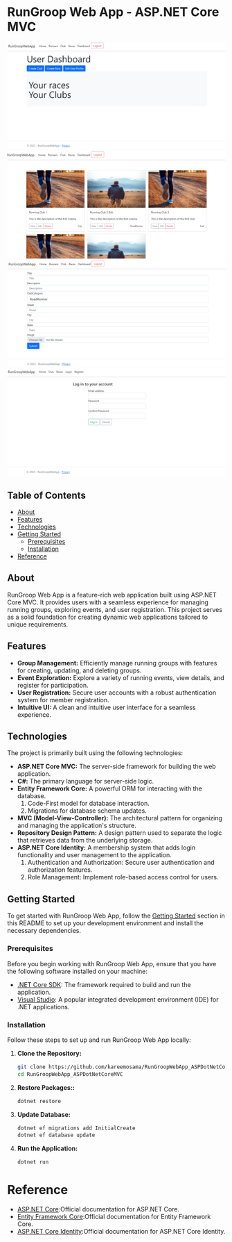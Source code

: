 # RunGroop Web App - ASP.NET Core MVC

![DashBoard](https://github.com/kareemosama/RunGroopWebApp_ASPDotNetCoreMVC/blob/main/wwwroot/Images/GitImages/DashBoard.png)
![Club Page](https://github.com/kareemosama/RunGroopWebApp_ASPDotNetCoreMVC/blob/main/wwwroot/Images/GitImages/ClubPage.png)
![Create Page Race](https://github.com/kareemosama/RunGroopWebApp_ASPDotNetCoreMVC/blob/main/wwwroot/Images/GitImages/RaceCreatPage.png)
![Register Page](https://github.com/kareemosama/RunGroopWebApp_ASPDotNetCoreMVC/blob/main/wwwroot/Images/GitImages/RegisterPage.png)

## Table of Contents

- [About](#about)
- [Features](#features)
- [Technologies](#technologies)
- [Getting Started](#getting-started)
  - [Prerequisites](#prerequisites)
  - [Installation](#installation)
- [Reference](#References)

## About

RunGroop Web App is a feature-rich web application built using ASP.NET Core MVC. It provides users with a seamless experience for managing running groups, exploring events, and user registration. This project serves as a solid foundation for creating dynamic web applications tailored to unique requirements.

## Features

- **Group Management:** Efficiently manage running groups with features for creating, updating, and deleting groups.
- **Event Exploration:** Explore a variety of running events, view details, and register for participation.
- **User Registration:** Secure user accounts with a robust authentication system for member registration.
- **Intuitive UI:** A clean and intuitive user interface for a seamless experience.

## Technologies

The project is primarily built using the following technologies:

- **ASP.NET Core MVC:** The server-side framework for building the web application.
- **C#:** The primary language for server-side logic.
- **Entity Framework Core:** A powerful ORM for interacting with the database.
  1. Code-First model for database interaction.
  2. Migrations for database schema updates.
- **MVC (Model-View-Controller):** The architectural pattern for organizing and managing the application's structure.
- **Repository Design Pattern:** A design pattern used to separate the logic that retrieves data from the underlying storage.
- **ASP.NET Core Identity:** A membership system that adds login functionality and user management to the application.
  1. Authentication and Authorization: Secure user authentication and authorization features.
  2. Role Management: Implement role-based access control for users.

## Getting Started

To get started with RunGroop Web App, follow the [Getting Started](#getting-started) section in this README to set up your development environment and install the necessary dependencies.

### Prerequisites

Before you begin working with RunGroop Web App, ensure that you have the following software installed on your machine:

- [.NET Core SDK](https://dotnet.microsoft.com/download): The framework required to build and run the application.
- [Visual Studio](https://visualstudio.microsoft.com/): A popular integrated development environment (IDE) for .NET applications.

### Installation

Follow these steps to set up and run RunGroop Web App locally:

1. **Clone the Repository:**

   ```bash
   git clone https://github.com/kareemosama/RunGroopWebApp_ASPDotNetCoreMVC.git
   cd RunGroopWebApp_ASPDotNetCoreMVC

   ```

2. **Restore Packages::**

   ```bash
   dotnet restore
   ```

3. **Update Database:**

   ```bash
   dotnet ef migrations add InitialCreate
   dotnet ef database update
   ```

4. **Run the Application:**

   ```bash
   dotnet run
   ```

# Reference

- [ASP.NET Core](https://learn.microsoft.com/en-us/aspnet/core/?view=aspnetcore-8.0):Official documentation for ASP.NET Core.
- [Entity Framework Core](https://learn.microsoft.com/en-us/ef/core/):Official documentation for Entity Framework Core.
- [ASP.NET Core Identity](https://learn.microsoft.com/en-us/aspnet/core/security/authentication/identity?view=aspnetcore-8.0&tabs=visual-studio):Official documentation for ASP.NET Core Identity.
